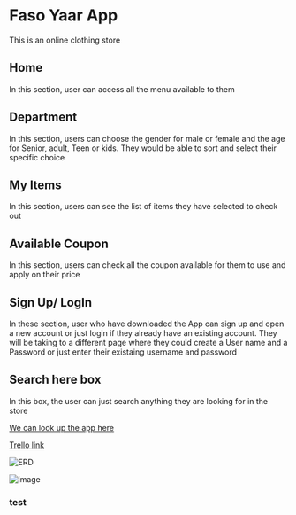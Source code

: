 # Faso Yaar App

This is an online clothing store

## Home

In this section, user can access all the menu available to them

## Department

In this section, users can choose the gender for male or female and the age for Senior, adult, Teen or kids. They would be able to sort and select their specific choice

## My Items

In this section, users can see the list of items they have selected to check out 

## Available Coupon

In this section, users can check all the coupon available for them to use and apply on their price

## Sign Up/ LogIn

In these section, user who have downloaded the App can sign up and open a new account or just login if they already have an existing account. They will be taking to a different page where they could create a User name and a Password or just enter their existaing username and password

## Search here box

In this box, the user can just search anything they are looking for in the store

[We can look up the app here](https://github.com/sompagnimdi/Faso-yaar-app.git)

[Trello link](https://trello.com/b/XMehLtkv/faso-yaar-app)

![ERD](https://ga-students.slack.com/files/U03NWNXG7P0/F049QNVD4UU/20221105_115811.jpg)

![image](image.png)

### test



